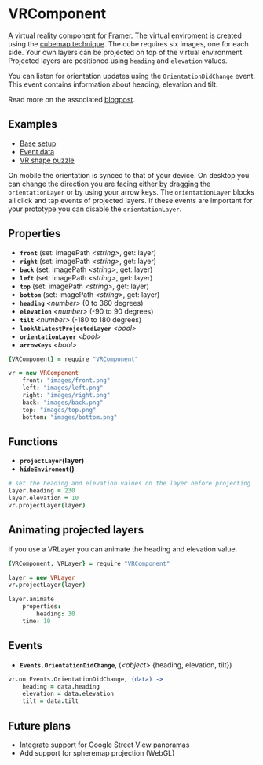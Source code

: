 # VRComponent

A virtual reality component for [Framer](http://framerjs.com). The virtual enviroment is created using the [cubemap technique](https://en.wikipedia.org/wiki/Cube_mapping). The cube requires six images, one for each side. Your own layers can be projected on top of the virtual environment. Projected layers are positioned using `heading` and `elevation` values.

You can listen for orientation updates using the `OrientationDidChange` event. This event contains information about heading, elevation and tilt.

Read more on the associated [blogpost]().

## Examples
- [Base setup](http://share.framerjs.com/dqsd8kr5exij/)
- [Event data](http://share.framerjs.com/lhe5hjvrn23a/)
- [VR shape puzzle](http://share.framerjs.com/qwtvejgd8y4d/)

On mobile the orientation is synced to that of your device. On desktop you can change the direction you are facing either by dragging the `orientationLayer` or by using your arrow keys. The  `orientationLayer` blocks all click and tap events of projected layers. If these events are important for your prototype you can disable the `orientationLayer`.

## Properties
- **`front`** (set: imagePath *\<string>*, get: layer)
- **`right`** (set: imagePath *\<string>*, get: layer)
- **`back`** (set: imagePath *\<string>*, get: layer)
- **`left`** (set: imagePath *\<string>*, get: layer)
- **`top`** (set: imagePath *\<string>*, get: layer)
- **`bottom`** (set: imagePath *\<string>*, get: layer)
- **`heading`** *\<number>* (0 to 360 degrees)
- **`elevation`** *\<number>* (-90 to 90 degrees)
- **`tilt`** *\<number>* (-180 to 180 degrees)
- **`lookAtLatestProjectedLayer`** *\<bool>*
- **`orientationLayer`** *\<bool>*
- **`arrowKeys`** *\<bool>*

```coffee
{VRComponent} = require "VRComponent"

vr = new VRComponent
	front: "images/front.png"
	left: "images/left.png"
	right: "images/right.png"
	back: "images/back.png"
	top: "images/top.png"
	bottom: "images/bottom.png"
```

## Functions
- **`projectLayer`(**layer**)**
- **`hideEnviroment`()**

```coffee
# set the heading and elevation values on the layer before projecting
layer.heading = 230
layer.elevation = 10
vr.projectLayer(layer)
```

## Animating projected layers

If you use a VRLayer you can animate the heading and elevation value.

```coffee
{VRComponent, VRLayer} = require "VRComponent"

layer = new VRLayer
vr.projectLayer(layer)

layer.animate
	properties:
		heading: 30
	time: 10
```

## Events
- **`Events.OrientationDidChange`**, (*\<object>* {heading, elevation, tilt})

```coffee
vr.on Events.OrientationDidChange, (data) ->
	heading = data.heading
	elevation = data.elevation
	tilt = data.tilt
```

## Future plans
- Integrate support for Google Street View panoramas
- Add support for spheremap projection (WebGL)
